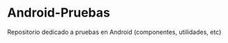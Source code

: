 Android-Pruebas
===============

Repositorio dedicado a pruebas en Android (componentes, utilidades, etc)
